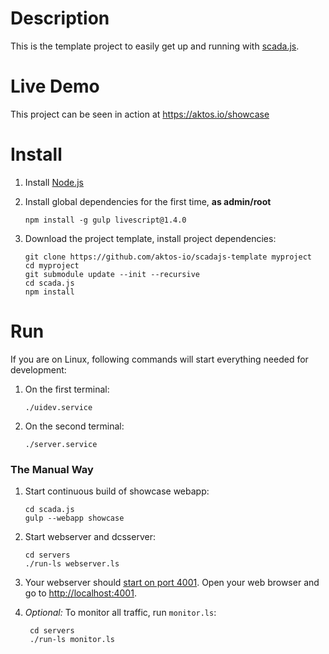 # Description

This is the template project to easily get up and running with [scada.js](https://github.com/aktos-io/scada.js).

# Live Demo

This project can be seen in action at https://aktos.io/showcase

# Install

1. Install [Node.js](https://nodejs.org/en/download/)

2. Install global dependencies for the first time, **as admin/root**

       npm install -g gulp livescript@1.4.0

3. Download the project template, install project dependencies:

       git clone https://github.com/aktos-io/scadajs-template myproject
       cd myproject
       git submodule update --init --recursive
       cd scada.js
       npm install

# Run

If you are on Linux, following commands will start everything needed for development:

1. On the first terminal:

       ./uidev.service

2. On the second terminal:

       ./server.service

### The Manual Way

1. Start continuous build of showcase webapp:

       cd scada.js
       gulp --webapp showcase

2. Start webserver and dcsserver:

       cd servers
       ./run-ls webserver.ls

3. Your webserver should [start on port 4001](./servers/configuration.ls). Open your web browser and go to [http://localhost:4001](http://localhost:4001).

4. *Optional:* To monitor all traffic, run `monitor.ls`:

        cd servers
        ./run-ls monitor.ls
